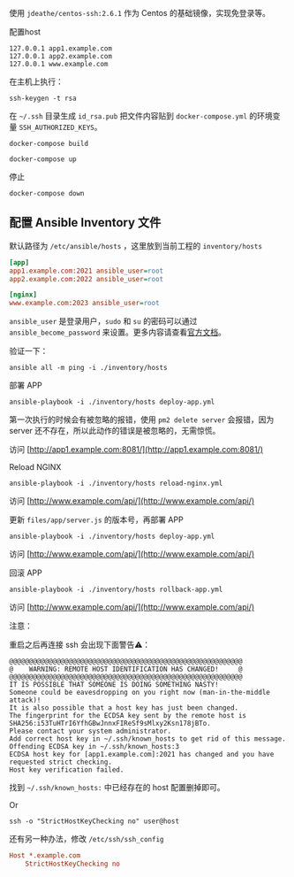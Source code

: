 使用 `jdeathe/centos-ssh:2.6.1` 作为 Centos 的基础镜像，实现免登录等。

配置host

```
127.0.0.1 app1.example.com
127.0.0.1 app2.example.com
127.0.0.1 www.example.com
```

在主机上执行：
```shell
ssh-keygen -t rsa
```

在 `~/.ssh` 目录生成 `id_rsa.pub` 把文件内容贴到 `docker-compose.yml` 的环境变量 `SSH_AUTHORIZED_KEYS`。

``` shell
docker-compose build
```



```shell
docker-compose up
```

停止

```shell
docker-compose down
```



## 配置 Ansible Inventory 文件

默认路径为 `/etc/ansible/hosts` ，这里放到当前工程的 `inventory/hosts`

```ini
[app]
app1.example.com:2021 ansible_user=root
app2.example.com:2022 ansible_user=root

[nginx]
www.example.com:2023 ansible_user=root
```

`ansible_user` 是登录用户，`sudo` 和 `su` 的密码可以通过 `ansible_become_password` 来设置。更多内容请查看[官方文档](https://docs.ansible.com/ansible/latest/user_guide/intro_inventory.html)。

验证一下：

```shell
ansible all -m ping -i ./inventory/hosts
```

部署 APP

```shell
ansible-playbook -i ./inventory/hosts deploy-app.yml
```

第一次执行的时候会有被忽略的报错，使用 `pm2 delete server` 会报错，因为 server 还不存在，所以此动作的错误是被忽略的，无需惊慌。

访问 [http://app1.example.com:8081/](http://app1.example.com:8081/)



Reload NGINX

```shell
ansible-playbook -i ./inventory/hosts reload-nginx.yml
```

访问 [http://www.example.com/api/](http://www.example.com/api/)



更新 `files/app/server.js` 的版本号，再部署 APP

```shell
ansible-playbook -i ./inventory/hosts deploy-app.yml
```

访问 [http://www.example.com/api/](http://www.example.com/api/)



回滚 APP

```shell
ansible-playbook -i ./inventory/hosts rollback-app.yml
```

访问 [http://www.example.com/api/](http://www.example.com/api/)



注意：

重启之后再连接 ssh 会出现下面警告⚠️：

```shell
@@@@@@@@@@@@@@@@@@@@@@@@@@@@@@@@@@@@@@@@@@@@@@@@@@@@@@@@@@@
@    WARNING: REMOTE HOST IDENTIFICATION HAS CHANGED!     @
@@@@@@@@@@@@@@@@@@@@@@@@@@@@@@@@@@@@@@@@@@@@@@@@@@@@@@@@@@@
IT IS POSSIBLE THAT SOMEONE IS DOING SOMETHING NASTY!
Someone could be eavesdropping on you right now (man-in-the-middle attack)!
It is also possible that a host key has just been changed.
The fingerprint for the ECDSA key sent by the remote host is
SHA256:i53TuHTrI6YfhGBwJnnxFIReSf9sMlxy2Ksn178jBTo.
Please contact your system administrator.
Add correct host key in ~/.ssh/known_hosts to get rid of this message.
Offending ECDSA key in ~/.ssh/known_hosts:3
ECDSA host key for [app1.example.com]:2021 has changed and you have requested strict checking.
Host key verification failed.
```

找到 `~/.ssh/known_hosts:` 中已经存在的 host 配置删掉即可。

Or 

```shell
ssh -o "StrictHostKeyChecking no" user@host
```

还有另一种办法，修改 `/etc/ssh/ssh_config`

```ini
Host *.example.com
    StrictHostKeyChecking no
```


